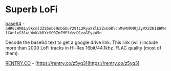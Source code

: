 # Superb LoFi
[base64](https://www.base64decode.org/) - `aHR0cHM6Ly9kcml2ZS5nb29nbGUuY29tL2RyaXZlL2ZvbGRlcnMvMVRMRjZyVXZ2N1BHMHlCWnlxS3lwLWxkVkRYcS00ZnFMP3VzcD1zaGFyaW5n`

Decode the base64 text to get a google drive link. This link (will) include more than 2000 LoFi tracks in Hi-Res 16bit/44.1khz .FLAC quality (most of them).

[RENTRY.CO](https://rentry.co) - [https://rentry.co/z5yq3](https://rentry.co/z5yq3)
